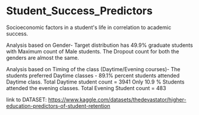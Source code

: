 # Student_Success_Predictors
Socioeconomic factors in a student's life in correlation to academic success.

 Analysis based on Gender-  Target distribution has 49.9% graduate students with Maximum count of Male students.
The Dropout count for both the genders are almost the same.

 Analysis based on Timing of the class (Daytime/Evening courses)- The students preferred Daytime classes - 89.1%  percent students attended Daytime class. 
Total Daytime student count = 3941
Only 10.9 % Students attended the evening classes.
Total Evening Student count = 483

link to DATASET: https://www.kaggle.com/datasets/thedevastator/higher-education-predictors-of-student-retention
